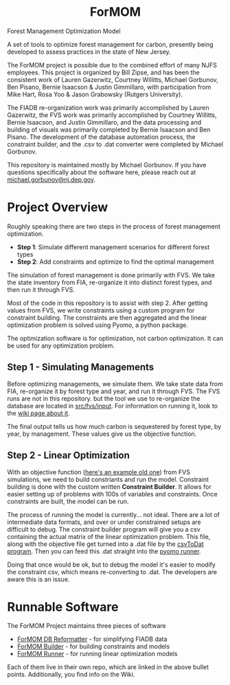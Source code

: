 <h1 align="center"> ForMOM </h1>
Forest Management Optimization Model

A set of tools to optimize forest management for carbon, presently 
being developed to assess practices in the state of New Jersey. 

The ForMOM project is possible due to the combined effort of many NJFS 
employees. This project is organized by Bill Zipse, and has been the 
consistent work of Lauren Gazerwitz, Courtney Willitts, Michael Gorbunov, Ben 
Pisano, Bernie Isaacson & Justin Gimmillaro, with participation from Mike 
Hart, Rosa Yoo & Jason Grabowsky (Rutgers University).

The FIADB re-organization work was primarily accomplished by Lauren 
Gazerwitz, the FVS work was primarily accomplished by Courtney Willitts, 
Bernie Isaacson, and Justin Gimmillaro, and the data processing and building 
of visuals was primarily completed by Bernie Isaacson and Ben Pisano. The 
development of the database automation process, the constraint builder, and 
the .csv to .dat converter were completed by Michael Gorbunov.

This repository is maintained mostly by Michael Gorbunov. If you have 
questions specifically about the software
here, please reach out at [michael.gorbunov@nj.dep.gov](michael.gorbunov@nj.dep.gov).



# Project Overview

Roughly speaking there are two steps in the process of forest management optimization.
 
 - **Step 1**: Simulate different management scenarios for different forest types
 - **Step 2**: Add constraints and optimize to find the optimal management

The simulation of forest management is done primarily with FVS. We take the state inventory 
from FIA, re-organize it into distinct forest types, and then run it through FVS.

Most of the code in this repository is to assist with step 2. After getting values from FVS,
we write constraints using a custom program for constraint building. The constraints
are then aggregated and the linear optimization problem is solved using Pyomo, a python package.

The optimization software is for optimization, not carbon optimization. It can be used for any
optimization problem.


## Step 1 - Simulating Managements

Before optimizing managements, we simulate them. We take state data from FIA, re-organize it by forest type and year, and run it through FVS.
The FVS runs are not in this repository. but the tool we use to re-organize the database are located in
[src/fvs/input](https://github.com/New-Jersey-Forest-Service/ForMOM/tree/main/src/fvs/input). For information
on running it, look to the [wiki page about it](https://github.com/New-Jersey-Forest-Service/ForMOM/wiki/FVS#inputs).

The final output tells us how much carbon is sequestered by forest type, by year, by management. These values give
us the objective function.



## Step 2 - Linear Optimization

With an objective function ([here's an example old one](https://github.com/New-Jersey-Forest-Service/ForMOM/blob/dev-optimization/src/optimization/constraint_builder/sample_data/minimodel_obj.csv)) 
from FVS simulations, we need to build constriants and run the model. Constraint building is done with the custom written **Constraint Builder**.
It allows for easier setting up of problems with 100s of variables and constraints. Once constraints are built, the model can be run.

The process of running the model is currently... not ideal. There are a lot of intermediate data formats, and over or under constrained
setups are difficult to debug. The constraint builder program will give you a csv containing the actual matrix of the linear optimization
problem. This file, along with the objective file get turned into a .dat file by the [csvToDat program](https://github.com/New-Jersey-Forest-Service/ForMOM/tree/dev-optimization/src/optimization/convert_to_dat). Then you can feed this .dat straight into the [pyomo runner](https://github.com/New-Jersey-Forest-Service/ForMOM/blob/dev-optimization/src/optimization/pyomo/PyomoOptimizer.py).

Doing that once would be ok, but to debug the model it's easier to modify the constraint csv, which means re-converting to .dat. The developers
are aware this is an issue.


# Runnable Software

The ForMOM Project maintains three pieces of software

 - [ForMOM DB Reformatter](https://github.com/New-Jersey-Forest-Service/ForMOM-DBReformatter) - for simplifying FIADB data
 - [ForMOM Builder](https://github.com/New-Jersey-Forest-Service/ForMOM-Builder) - for building constraints and models
 - [ForMOM Runner](https://github.com/New-Jersey-Forest-Service/ForMOM-Runner) - for running linear optimization models

Each of them live in their own repo, which are linked in the above bullet points. Additionally, you find info on the Wiki.


